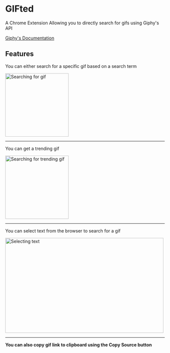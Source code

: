 # GIFted
A Chrome Extension Allowing you to directly search for gifs using Giphy's API

[Giphy's Documentation](https://developers.giphy.com/docs/)


## Features

You can either search for a specific gif based on a search term

<img src="https://media.giphy.com/media/kS8LnN5ops1u9niDVu/giphy.gif" width="200" height="200" alt="Searching for gif" />

---
You can get a trending gif

<img src="https://media.giphy.com/media/e7ORoaCcuHdrNJtCgM/giphy.gif" width="200" height="200" alt="Searching for trending gif"/>

---
You can select text from the browser to search for a gif

<img src="https://media.giphy.com/media/88j2PqvF6MYSYqozhX/giphy.gif" width="500" height="300" alt="Selecting text" />

---

**You can also copy gif link to clipboard using the Copy Source button**
